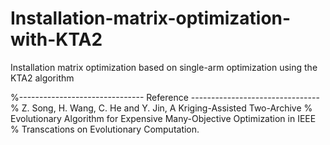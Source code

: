 # Installation-matrix-optimization-with-KTA2
Installation matrix optimization based on single-arm optimization using the KTA2 algorithm

%------------------------------- Reference --------------------------------
% Z. Song, H. Wang, C. He and Y. Jin, A Kriging-Assisted Two-Archive
% Evolutionary Algorithm for Expensive Many-Objective Optimization in IEEE
% Transcations on Evolutionary Computation.
